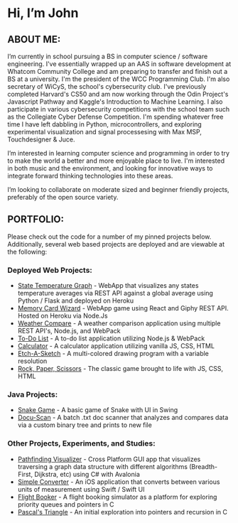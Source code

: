 # Hi, I’m John

## ABOUT ME:<br>
I’m currently in school pursuing a BS in computer science / software engineering. I've essentially wrapped up an AAS in software development at Whatcom Community College and am preparing to transfer and finish out a BS at a university. I'm the president of the WCC Programming Club. I'm also secretary of WiCyS, the school's cybersecurity club. I've previously completed Harvard's CS50 and am now working through the Odin Project's Javascript Pathway and Kaggle's Introduction to Machine Learning. I also participate in various cybersecurity competitions with the school team such as the Collegiate Cyber Defense Competition. I'm spending whatever free time I have left dabbling in Python, microcontrollers, and exploring experimental visualization and signal processesing with Max MSP, Touchdesigner & Juce.

I’m interested in learning computer science and programming in order to try to make the world a better and more enjoyable place to live. I'm interested in both music and the environment, and looking for innovative ways to integrate forward thinking technologies into these areas.

I’m looking to collaborate on moderate sized and beginner friendly projects, preferably of the open source variety.

## PORTFOLIO:<br>
Please check out the code for a number of my pinned projects below. Additionally, several web based projects are deployed and are viewable at the following:

### Deployed Web Projects:

- [State Temperature Graph](https://avg-temp-a27676261ea1.herokuapp.com/) - WebApp that visualizes any states temperature averages via REST API against a global average using Python / Flask and deployed on Heroku
- [Memory Card Wizard](https://memory-wizard-a2bb1920b02e.herokuapp.com/) - WebApp game using React and Giphy REST API. Hosted on Heroku via Node.Js
- [Weather Compare](https://jbhumph.github.io/weather_app/) - A weather comparison application using multiple REST API's, Node.js, and WebPack
- [To-Do List](https://jbhumph.github.io/to-do-list/) - A to-do list application utilizing Node.js & WebPack
- [Calculator](https://jbhumph.github.io/calculator/) - A calculator application utilizing vanilla JS, CSS, HTML
- [Etch-A-Sketch](https://jbhumph.github.io/etch-a-sketch/) - A multi-colored drawing program with a variable resolution
- [Rock, Paper, Scissors](https://jbhumph.github.io/rock-paper-scissors/) - The classic game brought to life with JS, CSS, HTML

### Java Projects:

- [Snake Game](https://github.com/jbhumph/snakeGame) - A basic game of Snake with UI in Swing
- [Docu-Scan](https://github.com/jbhumph/dictionary) - A batch .txt doc scanner that analyzes and compares data via a custom binary tree and prints to new file

### Other Projects, Experiments, and Studies:

- [Pathfinding Visualizer](https://github.com/jbhumph/pathfinding) - Cross Platform GUI app that visualizes traversing a graph data structure with different algorithms (Breadth-First, Dijkstra, etc) using C# with Avalonia
- [Simple Converter](https://github.com/jbhumph/simple-converter) - An iOS application that converts between various units of measurement using Swift / Swift UI
- [Flight Booker](https://github.com/jbhumph/flight_booker) - A flight booking simulator as a platform for exploring priority queues and pointers in C
- [Pascal's Triangle](https://github.com/jbhumph/triangle) - An initial exploration into pointers and recursion in C

<!---
jbhumph/jbhumph is a ✨ special ✨ repository because its `README.md` (this file) appears on your GitHub profile.
You can click the Preview link to take a look at your changes.
--->
